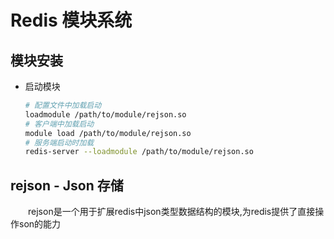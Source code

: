 # Redis 模块系统

## 模块安装

- 启动模块
    ``` bash
    # 配置文件中加载启动
    loadmodule /path/to/module/rejson.so
    # 客户端中加载启动
    module load /path/to/module/rejson.so
    # 服务端启动时加载
    redis-server --loadmodule /path/to/module/rejson.so
    ```
    

## rejson - Json 存储
&emsp;&emsp;rejson是一个用于扩展redis中json类型数据结构的模块,为redis提供了直接操作son的能力